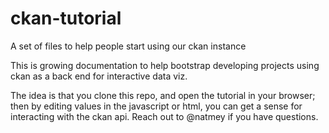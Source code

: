 # ckan-tutorial
A set of files to help people start using our ckan instance

This is growing documentation to help bootstrap developing projects using ckan as a back end for interactive data viz.

The idea is that you clone this repo, and open the tutorial in your browser; then by editing values in the javascript or html, you can get a sense for interacting with the ckan api. Reach out to @natmey if you have questions.
